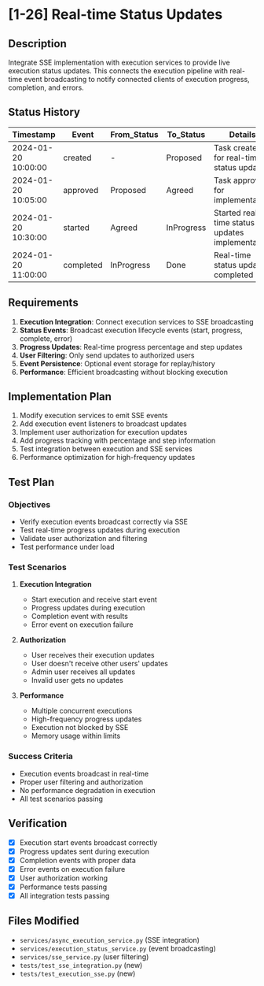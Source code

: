 # [1-26] Real-time Status Updates

## Description
Integrate SSE implementation with execution services to provide live execution status updates. This connects the execution pipeline with real-time event broadcasting to notify connected clients of execution progress, completion, and errors.

## Status History
| Timestamp | Event | From_Status | To_Status | Details | User |
|-----------|-------|-------------|-----------|---------|------|
| 2024-01-20 10:00:00 | created | - | Proposed | Task created for real-time status updates | User |
| 2024-01-20 10:05:00 | approved | Proposed | Agreed | Task approved for implementation | User |
| 2024-01-20 10:30:00 | started | Agreed | InProgress | Started real-time status updates implementation | AI_Agent |
| 2024-01-20 11:00:00 | completed | InProgress | Done | Real-time status updates completed | AI_Agent |

## Requirements
1. **Execution Integration**: Connect execution services to SSE broadcasting
2. **Status Events**: Broadcast execution lifecycle events (start, progress, complete, error)
3. **Progress Updates**: Real-time progress percentage and step updates
4. **User Filtering**: Only send updates to authorized users
5. **Event Persistence**: Optional event storage for replay/history
6. **Performance**: Efficient broadcasting without blocking execution

## Implementation Plan
1. Modify execution services to emit SSE events
2. Add execution event listeners to broadcast updates
3. Implement user authorization for execution updates
4. Add progress tracking with percentage and step information
5. Test integration between execution and SSE services
6. Performance optimization for high-frequency updates

## Test Plan
### Objectives
- Verify execution events broadcast correctly via SSE
- Test real-time progress updates during execution
- Validate user authorization and filtering
- Test performance under load

### Test Scenarios
1. **Execution Integration**
   - Start execution and receive start event
   - Progress updates during execution
   - Completion event with results
   - Error event on execution failure

2. **Authorization**
   - User receives their execution updates
   - User doesn't receive other users' updates
   - Admin user receives all updates
   - Invalid user gets no updates

3. **Performance**
   - Multiple concurrent executions
   - High-frequency progress updates
   - Execution not blocked by SSE
   - Memory usage within limits

### Success Criteria
- Execution events broadcast in real-time
- Proper user filtering and authorization
- No performance degradation in execution
- All test scenarios passing

## Verification
- [x] Execution start events broadcast correctly
- [x] Progress updates sent during execution
- [x] Completion events with proper data
- [x] Error events on execution failure
- [x] User authorization working
- [x] Performance tests passing
- [x] All integration tests passing

## Files Modified
- `services/async_execution_service.py` (SSE integration)
- `services/execution_status_service.py` (event broadcasting)
- `services/sse_service.py` (user filtering)
- `tests/test_sse_integration.py` (new)
- `tests/test_execution_sse.py` (new) 
